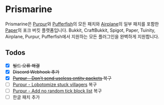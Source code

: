 # Prismarine
Prismarine은 [Purpur](https://github.com/PurpurMC/Purpur)와 [Pufferfish](https://github.com/pufferfish-gg/Pufferfish)의 모든 패치와 [Airplane](https://github.com/TECHNOVE/Airplane)의 일부 패치를 포함한 [Paper](https://github.com/PaperMC/Paper)의 포크 버킷 플랫폼입니다.
Bukkit, CraftBukkit, Spigot, Paper, Tuinity, Airplane, Purpur, Pufferfish에서 지원하는 모든 플러그인을 완벽하게 지원합니다.

## Todos
- [x] ~~빌드 오류 해결~~
- [x] ~~Discord Webhook 추가~~
- [x] ~~[Purpur - Don't send useless entity packets](https://github.com/PurpurMC/Purpur/blob/ver/1.17.1/patches/server/0033-Dont-send-useless-entity-packets.patch) 복구~~
- [ ] [Purpur - Lobotomize stuck villagers](https://github.com/PurpurMC/Purpur/blob/ver/1.17.1/patches/server/0128-Lobotomize-stuck-villagers.patch) 복구
- [ ] [Purpur - Add no random tick block list](https://github.com/PurpurMC/Purpur/blob/ver/1.17.1/patches/server/0093-Add-no-random-tick-block-list.patch) 복구
- [ ] 한글 패치 추가
